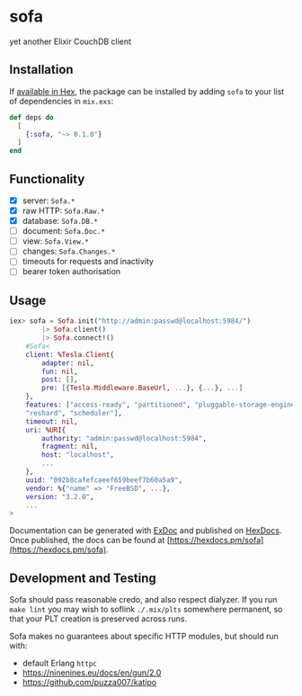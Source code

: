 # sofa

yet another Elixir CouchDB client

## Installation

If [available in Hex](https://hex.pm/docs/publish), the package can be installed
by adding `sofa` to your list of dependencies in `mix.exs`:

```elixir
def deps do
  [
    {:sofa, "~> 0.1.0"}
  ]
end
```

## Functionality

- [x] server:   `Sofa.*`
- [x] raw HTTP: `Sofa.Raw.*`
- [x] database: `Sofa.DB.*`
- [ ] document: `Sofa.Doc.*`
- [ ] view:     `Sofa.View.*`
- [ ] changes:  `Sofa.Changes.*`
- [ ] timeouts for requests and inactivity
- [ ] bearer token authorisation

## Usage

```elixir
iex> sofa = Sofa.init("http://admin:passwd@localhost:5984/")
        |> Sofa.client()
        |> Sofa.connect!()
    #Sofa<
    client: %Tesla.Client{
        adapter: nil,
        fun: nil,
        post: [],
        pre: [{Tesla.Middleware.BaseUrl, ...}, {...}, ...]
    },
    features: ["access-ready", "partitioned", "pluggable-storage-engines",
    "reshard", "scheduler"],
    timeout: nil,
    uri: %URI{
        authority: "admin:passwd@localhost:5984",
        fragment: nil,
        host: "localhost",
        ...
    },
    uuid: "092b8cafefcaeef659beef7b60a5a9",
    vendor: %{"name" => "FreeBSD", ...},
    version: "3.2.0",
    ...
>
```

Documentation can be generated with [ExDoc](https://github.com/elixir-lang/ex_doc)
and published on [HexDocs](https://hexdocs.pm). Once published, the docs can
be found at [https://hexdocs.pm/sofa](https://hexdocs.pm/sofa).

## Development and Testing

Sofa should pass reasonable credo, and also respect dialyzer. If you run
`make lint` you may wish to soflink `./.mix/plts` somewhere permanent, so
that your PLT creation is preserved across runs.

Sofa makes no guarantees about specific HTTP modules, but should run
with:

- default Erlang `httpc`
- https://ninenines.eu/docs/en/gun/2.0
- https://github.com/puzza007/katipo

